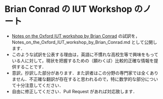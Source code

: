 # Brian Conrad の IUT Workshop のノート

* [Notes on the Oxford IUT workshop by Brian Conrad](http://mathbabe.org/2015/12/15/notes-on-the-oxford-iut-workshop-by-brian-conrad/) の試訳を，Notes_on_the_Oxford_IUT_workshop_by_Brian_Conrad.md として公開します．
* このような試訳を公表する理由は，英語に不慣れな高校生等で興味をもっている人に対して，現状を把握するための（願わくば）比較的正確な情報を提供することです．
* 意訳，抄訳した部分があります．また訳者はこの分野の専門家では全くありません．不正確な翻訳が存在すると思われるので，特に数学的な部分について十分注意してください．
* 自由に修正してください．Pull Request があれば対応致します．
